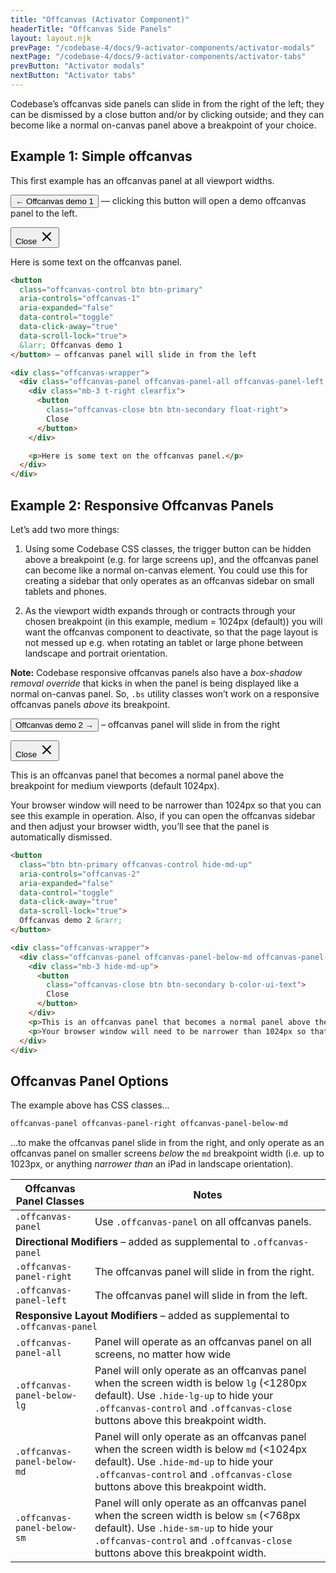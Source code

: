 ```yaml
---
title: "Offcanvas (Activator Component)"
headerTitle: "Offcanvas Side Panels"
layout: layout.njk
prevPage: "/codebase-4/docs/9-activator-components/activator-modals"
nextPage: "/codebase-4/docs/9-activator-components/activator-tabs"
prevButton: "Activator modals"
nextButton: "Activator tabs"
---
```


<p class="t-lg t-thin">Codebase’s offcanvas side panels can slide in from the right of the left; they can be dismissed by a close button and/or by clicking outside; and they can become like a normal on-canvas panel above a breakpoint of your choice.</p>

## Example 1: Simple offcanvas

This first example has an offcanvas panel at all viewport widths. 

<button
  class="offcanvas-control btn btn-primary"
  aria-controls="offcanvas-1"
  aria-expanded="false"
  data-control="toggle"
  data-click-away="true"
  data-scroll-lock="true">
  &larr; Offcanvas demo 1
</button> — clicking this button will open a demo offcanvas panel to the left.

<div class="offcanvas-wrapper">
  <div class="offcanvas-panel offcanvas-panel-all offcanvas-panel-left bg-color-primary t-color-ui-text bs p-3" id="offcanvas-1">
    <div class="mb-3 t-right clearfix">
      <button
        class="offcanvas-close btn btn-primary b-color-ui-text float-right">
        Close <svg xmlns="http://www.w3.org/2000/svg" class="icon icon-tabler icon-tabler-x" width="24" height="24" viewBox="0 0 24 24" stroke-width="2" stroke="currentColor" fill="none" stroke-linecap="round" stroke-linejoin="round"><path stroke="none" d="M0 0h24v24H0z" fill="none"/><line x1="18" y1="6" x2="6" y2="18" /><line x1="6" y1="6" x2="18" y2="18" /></svg>
      </button>
    </div>
    <p>Here is some text on the offcanvas panel.</p>
  </div>
</div>

```html
<button
  class="offcanvas-control btn btn-primary"
  aria-controls="offcanvas-1"
  aria-expanded="false"
  data-control="toggle"
  data-click-away="true"
  data-scroll-lock="true">
  &larr; Offcanvas demo 1
</button> – offcanvas panel will slide in from the left

<div class="offcanvas-wrapper">
  <div class="offcanvas-panel offcanvas-panel-all offcanvas-panel-left bg-color-secondary-alt bs p-3" id="offcanvas-1">
    <div class="mb-3 t-right clearfix">
      <button
        class="offcanvas-close btn btn-secondary float-right">
        Close
      </button>
    </div>

    <p>Here is some text on the offcanvas panel.</p>
  </div>
</div>
```

## Example 2: Responsive Offcanvas Panels

Let’s add two more things:

1. Using some Codebase CSS classes, the trigger button can be hidden above a breakpoint (e.g. for large screens up), and the offcanvas panel can become like a normal on-canvas element. You could use this for creating a sidebar that only operates as an offcanvas sidebar on small tablets and phones.

2. As the viewport width expands through or contracts through your chosen breakpoint (in this example, medium = 1024px (default)) you will want the offcanvas component to deactivate, so that the page layout is not messed up e.g. when rotating an tablet or large phone between landscape and portrait orientation.

**Note:** Codebase responsive offcanvas panels also have a _box-shadow removal override_ that kicks in when the panel is being displayed like a normal on-canvas panel. So, `.bs` utility classes won’t work on a responsive offcanvas panels _above_ its breakpoint.

<button
  class="btn btn-secondary offcanvas-control hide-md-up"
  aria-controls="offcanvas-2"
  aria-expanded="false"
  data-control="toggle"
  data-click-away="true"
  data-scroll-lock="true">
  Offcanvas demo 2 &rarr;
</button> <span class="hide-md-up">– offcanvas panel will slide in from the right</span>

<div class="offcanvas-wrapper mb-3">
  <div class="offcanvas-panel offcanvas-panel-below-md offcanvas-panel-right bg-color-secondary t-color-ui-text p-3 bs" id="offcanvas-2">
    <div class="mb-3 hide-md-up">
      <button
        class="offcanvas-close btn btn-secondary b-color-ui-text">
        Close <svg xmlns="http://www.w3.org/2000/svg" class="icon icon-tabler icon-tabler-x" width="24" height="24" viewBox="0 0 24 24" stroke-width="2" stroke="currentColor" fill="none" stroke-linecap="round" stroke-linejoin="round"><path stroke="none" d="M0 0h24v24H0z" fill="none"/><line x1="18" y1="6" x2="6" y2="18" /><line x1="6" y1="6" x2="18" y2="18" /></svg>
      </button>
    </div>
    <p>This is an offcanvas panel that becomes a normal panel above the breakpoint for medium viewports (default 1024px).</p>
    <p>Your browser window will need to be narrower than 1024px so that you can see this example in operation. Also, if you can open the offcanvas sidebar and then adjust your browser width, you’ll see that the panel is automatically dismissed.</p>
  </div>
</div>


```html
<button
  class="btn btn-primary offcanvas-control hide-md-up"
  aria-controls="offcanvas-2"
  aria-expanded="false"
  data-control="toggle"
  data-click-away="true"
  data-scroll-lock="true">
  Offcanvas demo 2 &rarr;
</button>

<div class="offcanvas-wrapper">
  <div class="offcanvas-panel offcanvas-panel-below-md offcanvas-panel-right bg-color-secondary t-color-ui-text p-3 bs" id="offcanvas-2">
    <div class="mb-3 hide-md-up">
      <button
        class="offcanvas-close btn btn-secondary b-color-ui-text">
        Close
      </button>
    </div>
    <p>This is an offcanvas panel that becomes a normal panel above the breakpoint for medium viewports (default 1024px).</p>
    <p>Your browser window will need to be narrower than 1024px so that you can see this example in operation. Also, if you can open the offcanvas sidebar and then adjust your browser width, you’ll see that the panel is automatically dismissed.</p>
  </div>
</div>
```

## Offcanvas Panel Options

The example above has CSS classes...

```html
offcanvas-panel offcanvas-panel-right offcanvas-panel-below-md
```

...to make the offcanvas panel slide in from the right, and only operate as an offcanvas panel on smaller screens _below_ the `md` breakpoint width (i.e. up to 1023px, or anything _narrower than_ an iPad in landscape orientation).

<div class="overflow-x">
<table class="table">
  <thead class="bg-color-background-alt">
    <tr>
      <th>Offcanvas Panel Classes</th>
      <th>Notes</th>
    </tr>
  </thead>
  <tbody>
    <tr>
      <td><code>.offcanvas-panel</code></td>
      <td>Use <code class="t-nowrap">.offcanvas-panel</code> on all offcanvas panels.</td>
    </tr>
    <tr>
      <td colspan="2" class="bg-color-background-alt"><strong>Directional Modifiers</strong> – added as supplemental to <code class="b-thin">.offcanvas-panel</code></td>
    </tr>
    <tr>
      <td><code>.offcanvas-panel-right</code></td>
      <td>The offcanvas panel will slide in from the right.</td>
    </tr>
    <tr>
      <td><code>.offcanvas-panel-left</code></td>
      <td>The offcanvas panel will slide in from the left.</td>
    </tr>
    <tr>
      <td colspan="2" class="bg-color-background-alt"><strong>Responsive Layout Modifiers</strong> – added as supplemental to <code class="b-thin">.offcanvas-panel</code></td>
    </tr>
    <tr>
      <td><code>.offcanvas-panel-all</code></td>
      <td>Panel will operate as an offcanvas panel on all screens, no matter how wide</td>
    </tr>
    <tr>
      <td><code class="t-nowrap">.offcanvas-panel-below-lg</code></td>
      <td>Panel will only operate as an offcanvas panel when the screen width is below <code>lg</code> (&lt;1280px default). Use <code>.hide-lg-up</code> to hide your <code>.offcanvas-control</code> and <code>.offcanvas-close</code> buttons above this breakpoint width.</td>
    </tr>
    <tr>
      <td><code>.offcanvas-panel-below-md</code></td>
      <td>Panel will only operate as an offcanvas panel when the screen width is below <code>md</code> (&lt;1024px default). Use <code>.hide-md-up</code> to hide your <code>.offcanvas-control</code> and <code>.offcanvas-close</code> buttons above this breakpoint width.</td>
    </tr>
    <tr>
      <td><code>.offcanvas-panel-below-sm</code></td>
      <td>Panel will only operate as an offcanvas panel when the screen width is below <code>sm</code> (&lt;768px default). Use <code>.hide-sm-up</code> to hide your <code>.offcanvas-control</code> and <code>.offcanvas-close</code> buttons above this breakpoint width.</td>
    </tr>
  </tbody>
</table>
</div>